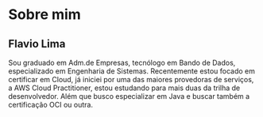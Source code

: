 # Sobre mim

## Flavio Lima

Sou graduado em Adm.de Empresas, tecnólogo em Bando de Dados, especializado em Engenharia de Sistemas. Recentemente estou focado em certificar em Cloud, já iniciei por uma das maiores provedoras de serviços, a AWS Cloud Practitioner, estou estudando para mais duas da trilha de desenvolvedor. Além que busco especializar em Java e buscar também a certificação OCI ou outra.

